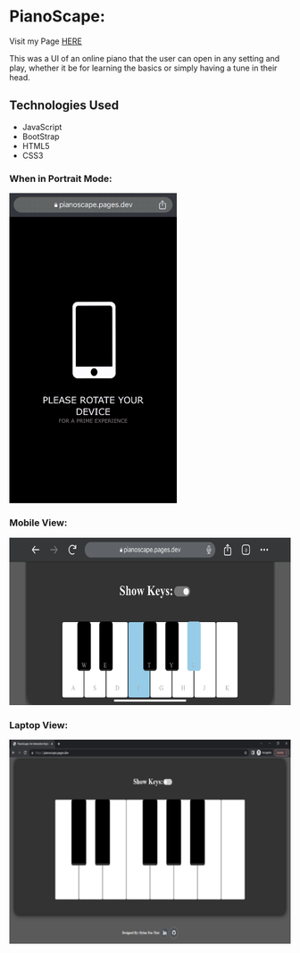 # PianoScape: 
Visit my Page [HERE](https://pianoscape.pages.dev)

This was a UI of an online piano that the user can open in any setting and play, whether it be for learning the basics or simply having a tune in their head.

## Technologies Used

* JavaScript
* BootStrap
* HTML5
* CSS3



### When in Portrait Mode:
<img src="media/promptOrientation.gif" alt="drawing" style="width:300px;"/>

### Mobile View:
<img src="media/pianoIphone.PNG" alt="drawing" style="height:300px;"/>

### Laptop View:
<img src="media/pianoLaptop.png" alt="drawing"/>

